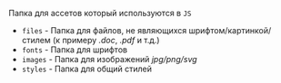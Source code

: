 Папка для ассетов который используются в `JS`

* `files` - Папка для файлов, не являющихся шрифтом/картинкой/стилем (к примеру *.doc*, *.pdf* и т.д.)
* `fonts` - Папка для шрифтов
* `images` - Папка для изображений *jpg/png/svg*
* `styles` - Папка для общий стилей
